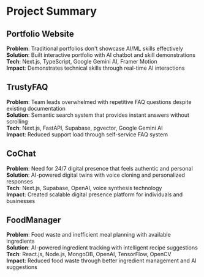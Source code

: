 # Project Summary

## Portfolio Website

**Problem**: Traditional portfolios don't showcase AI/ML skills effectively  
**Solution**: Built interactive portfolio with AI chatbot and skill demonstrations  
**Tech**: Next.js, TypeScript, Google Gemini AI, Framer Motion  
**Impact**: Demonstrates technical skills through real-time AI interactions

## TrustyFAQ

**Problem**: Team leads overwhelmed with repetitive FAQ questions despite existing documentation  
**Solution**: Semantic search system that provides instant answers without scrolling  
**Tech**: Next.js, FastAPI, Supabase, pgvector, Google Gemini AI  
**Impact**: Reduced support load through self-service FAQ system

## CoChat

**Problem**: Need for 24/7 digital presence that feels authentic and personal  
**Solution**: AI-powered digital twins with voice cloning and personalized responses  
**Tech**: Next.js, Supabase, OpenAI, voice synthesis technology  
**Impact**: Created scalable digital presence platform for individuals and businesses

## FoodManager

**Problem**: Food waste and inefficient meal planning with available ingredients  
**Solution**: AI-powered ingredient tracking with intelligent recipe suggestions  
**Tech**: React.js, Node.js, MongoDB, OpenAI, TensorFlow, OpenCV  
**Impact**: Reduced food waste through better ingredient management and AI suggestions
